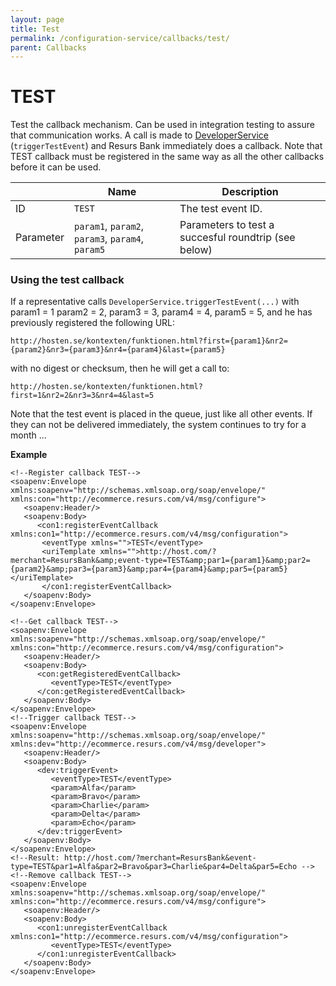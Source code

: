 ```yaml
---
layout: page
title: Test
permalink: /configuration-service/callbacks/test/
parent: Callbacks
---
```



# TEST 
Test the callback mechanism. Can be used in integration testing to
assure that communication works. A call is made
to [DeveloperService](https://test.resurs.com/docs/x/XIUW) (`triggerTestEvent`)
and Resurs Bank immediately does a callback. Note that TEST callback
must be registered in the same way as all the other callbacks before it
can be used.
  
|           | Name                                             | Description                                          |
|-----------|--------------------------------------------------|------------------------------------------------------|
| ID        | `TEST`                                           | The test event ID.                                   |
| Parameter | `param1`, `param2`, `param3`, `param4`, `param5` | Parameters to test a succesful roundtrip (see below) |
  
### Using the test callback

If a representative calls `DeveloperService.triggerTestEvent(...)` with
param1 = 1 param2 = 2, param3 = 3, param4 = 4, param5 = 5, and he has
previously registered the following URL:

``` syntaxhighlighter-pre
http://hosten.se/kontexten/funktionen.html?first={param1}&nr2={param2}&nr3={param3}&nr4={param4}&last={param5}
```

with no digest or checksum, then he will get a call to:

``` syntaxhighlighter-pre
http://hosten.se/kontexten/funktionen.html?first=1&nr2=2&nr3=3&nr4=4&last=5
```

Note that the test event is placed in the queue, just like all other
events. If they can not be delivered immediately, the system continues
to try for a month ...

**Example**

``` syntaxhighlighter-pre
<!--Register callback TEST-->
<soapenv:Envelope xmlns:soapenv="http://schemas.xmlsoap.org/soap/envelope/" xmlns:con="http://ecommerce.resurs.com/v4/msg/configure">
   <soapenv:Header/>
   <soapenv:Body>
      <con1:registerEventCallback xmlns:con1="http://ecommerce.resurs.com/v4/msg/configuration">
       <eventType xmlns="">TEST</eventType>
       <uriTemplate xmlns="">http://host.com/?merchant=ResursBank&amp;event-type=TEST&amp;par1={param1}&amp;par2={param2}&amp;par3={param3}&amp;par4={param4}&amp;par5={param5}</uriTemplate>
       </con1:registerEventCallback>
   </soapenv:Body>
</soapenv:Envelope>
 
<!--Get callback TEST-->
<soapenv:Envelope xmlns:soapenv="http://schemas.xmlsoap.org/soap/envelope/" xmlns:con="http://ecommerce.resurs.com/v4/msg/configuration">
   <soapenv:Header/>
   <soapenv:Body>
      <con:getRegisteredEventCallback>
         <eventType>TEST</eventType>
      </con:getRegisteredEventCallback>
   </soapenv:Body>
</soapenv:Envelope>
<!--Trigger callback TEST-->
<soapenv:Envelope xmlns:soapenv="http://schemas.xmlsoap.org/soap/envelope/" xmlns:dev="http://ecommerce.resurs.com/v4/msg/developer">
   <soapenv:Header/>
   <soapenv:Body>
      <dev:triggerEvent>
         <eventType>TEST</eventType>
         <param>Alfa</param>
         <param>Bravo</param>
         <param>Charlie</param>
         <param>Delta</param>
         <param>Echo</param>
      </dev:triggerEvent>
   </soapenv:Body>
</soapenv:Envelope>
<!--Result: http://host.com/?merchant=ResursBank&event-type=TEST&par1=Alfa&par2=Bravo&par3=Charlie&par4=Delta&par5=Echo -->
<!--Remove callback TEST-->
<soapenv:Envelope xmlns:soapenv="http://schemas.xmlsoap.org/soap/envelope/" xmlns:con="http://ecommerce.resurs.com/v4/msg/configure">
   <soapenv:Header/>
   <soapenv:Body>
      <con1:unregisterEventCallback xmlns:con1="http://ecommerce.resurs.com/v4/msg/configuration">
         <eventType>TEST</eventType>
      </con1:unregisterEventCallback>
   </soapenv:Body>
</soapenv:Envelope>
```
